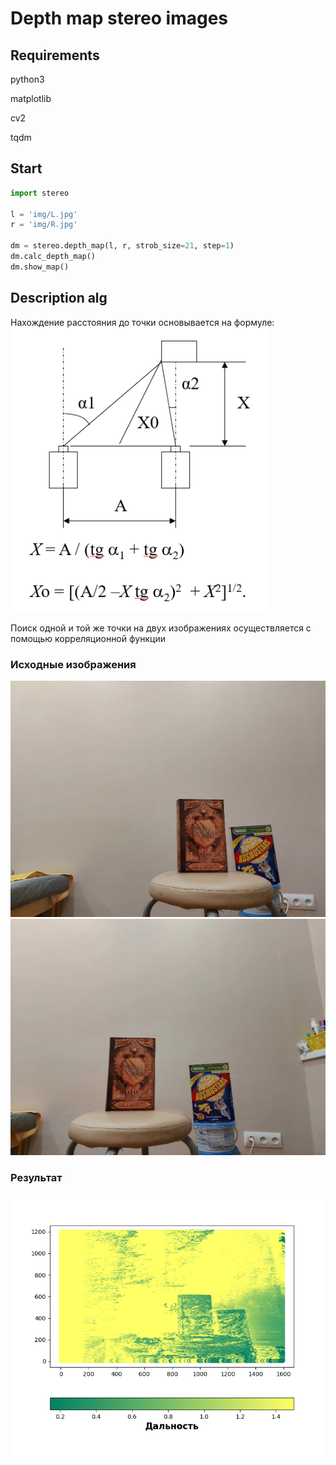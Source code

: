 # Depth map stereo images

## Requirements
python3

matplotlib

cv2

tqdm

## Start

```python
import stereo

l = 'img/L.jpg'
r = 'img/R.jpg'

dm = stereo.depth_map(l, r, strob_size=21, step=1)
dm.calc_depth_map()
dm.show_map()
```

## Description alg
Нахождение расстояния до точки основывается на формуле:
![Stereo_formula](img/formula.png)

Поиск одной и той же точки на двух изображениях осуществляется с помощью корреляционной функции

### Исходные изображения
![Left](img/L.jpg)
![Right](img/R.jpg)


### Результат
![Result](img/result.png)
